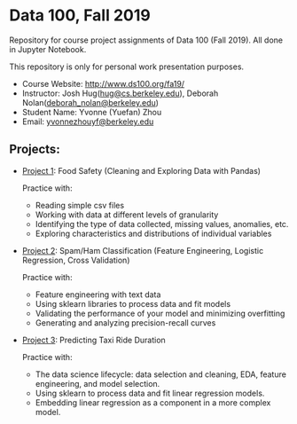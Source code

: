 # Data 100, Fall 2019
Repository for course project assignments of Data 100 (Fall 2019). All done in Jupyter Notebook.

This repository is only for personal work presentation purposes.

- Course Website: http://www.ds100.org/fa19/
- Instructor: Josh Hug(hug@cs.berkeley.edu), Deborah Nolan(deborah_nolan@berkeley.edu)
- Student Name: Yvonne (Yuefan) Zhou
- Email: yvonnezhouyf@berkeley.edu

## Projects:
- [Project 1](proj/proj1): Food Safety (Cleaning and Exploring Data with Pandas)

  Practice with:
  - Reading simple csv files
  - Working with data at different levels of granularity
  - Identifying the type of data collected, missing values, anomalies, etc.
  - Exploring characteristics and distributions of individual variables
- [Project 2](proj/proj2): Spam/Ham Classification (Feature Engineering, Logistic Regression, Cross Validation)

  Practice with:
  - Feature engineering with text data
  - Using sklearn libraries to process data and fit models
  - Validating the performance of your model and minimizing overfitting
  - Generating and analyzing precision-recall curves
- [Project 3](proj/proj3): Predicting Taxi Ride Duration

  Practice with:
  - The data science lifecycle: data selection and cleaning, EDA, feature engineering, and model selection.
  - Using sklearn to process data and fit linear regression models.
  - Embedding linear regression as a component in a more complex model.
